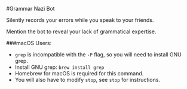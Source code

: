 #Grammar Nazi Bot

Silently records your errors while you speak to your friends.

Mention the bot to reveal your lack of grammatical expertise.

###macOS Users:
- `grep` is incompatible with the `-P` flag, so you will need to install GNU grep.
- Install GNU grep: `brew install grep`
- Homebrew for macOS is required for this command.
- You will also have to modify `stop`, see `stop` for instructions.

